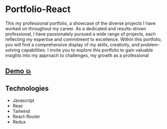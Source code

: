 # Portfolio-React
This my professional portfolio, a showcase of the diverse projects I have worked on throughout my career. As a dedicated and results-driven professional, I have passionately pursued a wide range of projects, each reflecting my expertise and commitment to excellence. Within this portfolio, you will find a comprehensive display of my skills, creativity, and problem-solving capabilities.
I invite you to explore this portfolio to gain valuable insights into my approach to challenges, my growth as a professional
## [Demo 💥](putthelinkhere)

## Technologies

- Javascript
- Reac
- Tailwind
- React-Router
- Redux

